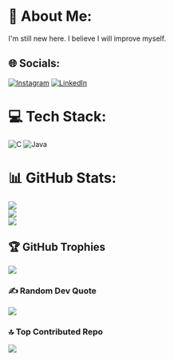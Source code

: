 # 💫 About Me:
 I'm still new here. I believe I will improve myself.


## 🌐 Socials:
[![Instagram](https://img.shields.io/badge/Instagram-%23E4405F.svg?logo=Instagram&logoColor=white)](https://instagram.com/rumeysersoy) [![LinkedIn](https://img.shields.io/badge/LinkedIn-%230077B5.svg?logo=linkedin&logoColor=white)](https://linkedin.com/in/rumeysa-ersoy) 

# 💻 Tech Stack:
![C](https://img.shields.io/badge/c-%2300599C.svg?style=for-the-badge&logo=c&logoColor=white) ![Java](https://img.shields.io/badge/java-%23ED8B00.svg?style=for-the-badge&logo=openjdk&logoColor=white)
# 📊 GitHub Stats:
![](https://github-readme-stats.vercel.app/api?username=rumeysaersoyy&theme=dark&hide_border=false&include_all_commits=false&count_private=false)<br/>
![](https://github-readme-streak-stats.herokuapp.com/?user=rumeysaersoyy&theme=dark&hide_border=false)<br/>
![](https://github-readme-stats.vercel.app/api/top-langs/?username=rumeysaersoyy&theme=dark&hide_border=false&include_all_commits=false&count_private=false&layout=compact)

## 🏆 GitHub Trophies
![](https://github-profile-trophy.vercel.app/?username=rumeysaersoyy&theme=radical&no-frame=false&no-bg=true&margin-w=4)

### ✍️ Random Dev Quote
![](https://quotes-github-readme.vercel.app/api?type=horizontal&theme=radical)

### 🔝 Top Contributed Repo
![](https://github-contributor-stats.vercel.app/api?username=rumeysaersoyy&limit=5&theme=dark&combine_all_yearly_contributions=true)

<!-- Proudly created with GPRM ( https://gprm.itsvg.in ) -->
